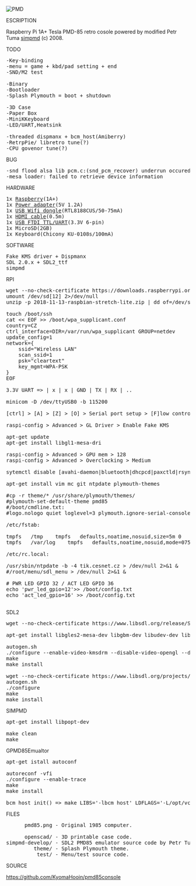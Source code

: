 ![PMD](https://github.com/kyomahooin/pmd85console/raw/master/pmd85.png "pmd85")

ESCRIPTION

Raspberry Pi 1A+ Tesla PMD-85 retro cosole powered by modified Petr Tuma <a href="https://github.com/ceresek/simpmd">simpmd</a> (c) 2008.

TODO

<pre>
-Key-binding
-menu = game + kbd/pad setting + end
-SND/M2 test

-Binary
-Bootloader
-Splash Plymouth = boot + shutdown

-3D Case
-Paper Box
-MiniKKeyboard
-LED/UART,Heatsink

-threaded dispmanx + bcm_host(Amiberry)
-RetrpPie/ libretro tune(?)
-CPU govenor tune(?)
</pre>

BUG

<pre>
-snd flood alsa lib pcm.c:(snd_pcm_recover) underrun occured
-mesa loader: failed to retrieve device information
</pre>

HARDWARE

<pre>
1x <a href="http://rpishop.cz/248-raspberry-pi-1a">Raspberry</a>(1A+)
1x <a href="https://www.ges.cz/cz/usb-napajec-napajeci-adapter-mw-5v-1-2a-sun-usb-GES07507424.html">Power adapter</a>(5V 1.2A)
1x <a href="https://www.mironet.cz/edimax-wireless-nano-usb-20-adapter-80211n-150mbps-sw-wps+dp117994/">USB Wifi dongle</a>(RTL8188CUS/50-75mA)
1x <a href="https://www.czc.cz/gembird-cablexpert-kabel-hdmi-hdmi-0-5m-1-4-m-m-stineny-zlacene-kontakty-cerna/248060/produkt">HDMI cable</a>(0.5m)
1x <a href="https://www.aliexpress.com/item/New-High-Quality-USB-To-TTL-Serial-Module-FTDI-FT232RL-USB-3-3V-5V-To-TTL/32971767031.html">USB FTDI TTL/UART</a>(3.3V 6-pin)
1x MicroSD(2GB)
1x Keyboard(Chicony KU-0108s/100mA)
</pre>

SOFTWARE

<pre>
Fake KMS driver + Dispmanx
SDL 2.0.x + SDL2_ttf
simpmd
</pre>

RPI

<pre>
wget --no-check-certificate https://downloads.raspberrypi.org/raspbian_lite_latest
umount /dev/sd[12] 2>/dev/null
unzip -p 2018-11-13-raspbian-stretch-lite.zip | dd of=/dev/sda bs=4M

touch /boot/ssh
cat << EOF >> /boot/wpa_supplicant.conf
country=CZ
ctrl_interface=DIR=/var/run/wpa_supplicant GROUP=netdev
update_config=1
network={
	ssid="Wireless LAN"
	scan_ssid=1
	psk="cleartext"
	key_mgmt=WPA-PSK
}
EOF

3.3V UART => | x | x | GND | TX | RX | ..

minicom -D /dev/ttyUSB0 -b 115200

[ctrl] > [A] > [Z] > [O] > Serial port setup > [F]low control > Off  

raspi-config > Advanced > GL Driver > Enable Fake KMS

apt-get update
apt-get install libgl1-mesa-dri

raspi-config > Advanced > GPU mem > 128
raspi-config > Advanced > Overclocking > Medium

sytemctl disable [avahi-daemon|bluetooth|dhcpcd|paxctld|rsync|triggerhappy|nfs-client.target|systemd-timesyncd]

apt-get install vim mc git ntpdate plymouth-themes

#cp -r theme/* /usr/share/plymouth/themes/
#plymouth-set-default-theme pmd85
#/boot/cmdline.txt:
#logo.nologo quiet loglevel=3 plymouth.ignore-serial-console plymouth.enable=0 splash 

/etc/fstab:

tmpfs	/tmp	tmpfs	defaults,noatime,nosuid,size=5m	0	0
tmpfs	/var/log	tmpfs	defaults,noatime,nosuid,mode=0755,size=5m	0	0

/etc/rc.local:

/usr/sbin/ntpdate -b -4 tik.cesnet.cz > /dev/null 2>&1 &
#/root/menu/sdl_menu > /dev/null 2>&1 &

# PWR LED GPIO 32 / ACT LED GPIO 36
echo 'pwr_led_gpio=12'>> /boot/config.txt
echo 'act_led_gpio=16' >> /boot/config.txt

</pre>

SDL2

<pre>
wget --no-check-certificate https://www.libsdl.org/release/SDL2-2.0.9.tar.gz

apt-get install libgles2-mesa-dev libgbm-dev libudev-dev libasound2-dev liblzma-dev

autogen.sh
./configure --enable-video-kmsdrm --disable-video-opengl --disable-video-x11 --disable-video-rpi
make
make install

wget --no-check-certificate https://www.libsdl.org/projects/SDL_ttf/release/SDL2_ttf-2.0.15.tar.gz
autogen.sh
./configure
make
make install
</pre>

SIMPMD

<pre>
apt-get install libpopt-dev

make clean
make
</pre>

GPMD85Emualtor

<pre>
apt-get istall autoconf

autoreconf -vfi
./configure --enable-trace
make
make install

bcm_host_init() => make LIBS='-lbcm_host' LDFLAGS='-L/opt/vc/lib'
</pre>

FILES

<pre>
      pmd85.png - Original 1985 computer.    

      openscad/ - 3D printable case code.
simpmd-develop/ - SDL2 PMD85 emulator source code by Petr Tuma.
         theme/ - Splash Plymouth theme.
          test/ - Menu/test source code.
</pre>

SOURCE

https://github.com/KyomaHooin/pmd85console

